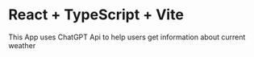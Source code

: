# React + TypeScript + Vite
This App uses ChatGPT Api to help users get information about current weather
